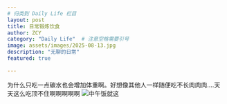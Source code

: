 ```yaml
---
# 归类到 Daily Life 栏目
layout: post
title: 日常锻炼饮食
author: ZCY
category: "Daily Life"  # 注意空格需要引号
image: assets/images/2025-08-13.jpg
description: "无聊的日常"
featured: true

---
```


为什么只吃一点碳水也会增加体重啊。好想像其他人一样随便吃不长肉肉肉....天天这么吃顶不住啊啊啊啊啊
![中午饭就这](https://zcyyy.github.io/assets/images/25-08-13food.jpg)